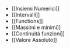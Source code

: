 - [[Insiemi Numerici]]
- [[Intervalli]]
- [[Functions]]
- [[Massimi e minimi]]
- [[Continuità funzioni]]
- [[Valore Assoluto]]